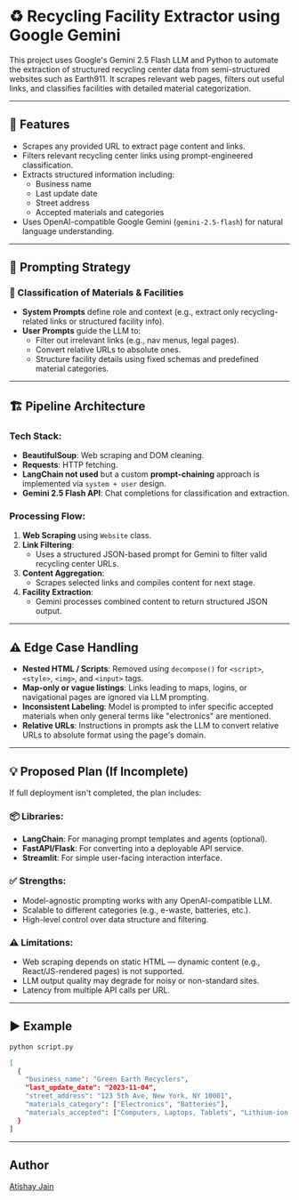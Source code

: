 # ♻️ Recycling Facility Extractor using Google Gemini

This project uses Google's Gemini 2.5 Flash LLM and Python to automate the extraction of structured recycling center data from semi-structured websites such as Earth911. It scrapes relevant web pages, filters out useful links, and classifies facilities with detailed material categorization.

---

## 🚀 Features

- Scrapes any provided URL to extract page content and links.
- Filters relevant recycling center links using prompt-engineered classification.
- Extracts structured information including:
  - Business name
  - Last update date
  - Street address
  - Accepted materials and categories
- Uses OpenAI-compatible Google Gemini (`gemini-2.5-flash`) for natural language understanding.

---

## 🧠 Prompting Strategy

### 🧭 Classification of Materials & Facilities
- **System Prompts** define role and context (e.g., extract only recycling-related links or structured facility info).
- **User Prompts** guide the LLM to:
  - Filter out irrelevant links (e.g., nav menus, legal pages).
  - Convert relative URLs to absolute ones.
  - Structure facility details using fixed schemas and predefined material categories.

---

## 🏗️ Pipeline Architecture

### Tech Stack:
- **BeautifulSoup**: Web scraping and DOM cleaning.
- **Requests**: HTTP fetching.
- **LangChain not used** but a custom **prompt-chaining** approach is implemented via `system + user` design.
- **Gemini 2.5 Flash API**: Chat completions for classification and extraction.

### Processing Flow:
1. **Web Scraping** using `Website` class.
2. **Link Filtering**:
   - Uses a structured JSON-based prompt for Gemini to filter valid recycling center URLs.
3. **Content Aggregation**:
   - Scrapes selected links and compiles content for next stage.
4. **Facility Extraction**:
   - Gemini processes combined content to return structured JSON output.

---

## ⚠️ Edge Case Handling

- **Nested HTML / Scripts**: Removed using `decompose()` for `<script>`, `<style>`, `<img>`, and `<input>` tags.
- **Map-only or vague listings**: Links leading to maps, logins, or navigational pages are ignored via LLM prompting.
- **Inconsistent Labeling**: Model is prompted to infer specific accepted materials when only general terms like "electronics" are mentioned.
- **Relative URLs**: Instructions in prompts ask the LLM to convert relative URLs to absolute format using the page's domain.

---

## 💡 Proposed Plan (If Incomplete)

If full deployment isn't completed, the plan includes:

### 📦 Libraries:
- **LangChain**: For managing prompt templates and agents (optional).
- **FastAPI/Flask**: For converting into a deployable API service.
- **Streamlit**: For simple user-facing interaction interface.

### ✅ Strengths:
- Model-agnostic prompting works with any OpenAI-compatible LLM.
- Scalable to different categories (e.g., e-waste, batteries, etc.).
- High-level control over data structure and filtering.

### ⚠️ Limitations:
- Web scraping depends on static HTML — dynamic content (e.g., React/JS-rendered pages) is not supported.
- LLM output quality may degrade for noisy or non-standard sites.
- Latency from multiple API calls per URL.

---

## ▶️ Example

```bash
python script.py

[
  {
    "business_name": "Green Earth Recyclers",
    "last_update_date": "2023-11-04",
    "street_address": "123 5th Ave, New York, NY 10001",
    "materials_category": ["Electronics", "Batteries"],
    "materials_accepted": ["Computers, Laptops, Tablets", "Lithium-ion Batteries"]
  }
]
```

---

## Author
[Atishay Jain](https://github.com/atishaydeveloper)

